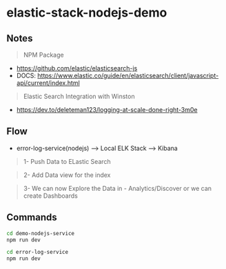 # elastic-stack-nodejs-demo

## Notes

> NPM Package

- https://github.com/elastic/elasticsearch-js
- DOCS: https://www.elastic.co/guide/en/elasticsearch/client/javascript-api/current/index.html

> Elastic Search Integration with Winston

- https://dev.to/deleteman123/logging-at-scale-done-right-3m0e

## Flow

- error-log-service(nodejs) --> Local ELK Stack --> Kibana

> 1- Push Data to ELastic Search

> 2- Add Data view for the index

> 3- We can now Explore the Data in - Analytics/Discover or we can create Dashboards

## Commands

```sh
cd demo-nodejs-service
npm run dev

cd error-log-service
npm run dev
```
